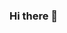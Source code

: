 ### Hi there 👋

<!--
**kate3890/kate3890** is a ✨ _special_ ✨ repository because its `README.md` (this file) appears on your GitHub profile.

Here are some ideas to get you started:

- 🎓 MSc in Computer science & Business Technology
- 💻 Currently learning how to program in: Python, JavaScript, SQL, HTML & CSS
- 🌱 Currently learning: ReactJS and AngularJS to enhance my front-end development skills.
- 🏆 Projects: Throughout my degree I've worked on several projects, including building a responsive e-commerce website and analysing large data sets and building predictive models
- 📈 Data Analytics Skills: MongoDB, JupyterNotebook, Libraries (NumPy, pandas, scrapy, Matplotlib)

### Let's Connect 🕊️

[![Reach me by Email](https://img.shields.io/badge/Email-D14836?style=for-the-badge&logo=gmail&logoColor=white)](mailto:knorlova@gmail.com) 
[![Find me on LinkedIn](https://img.shields.io/badge/LinkedIn-0077B5?style=for-the-badge&logo=linkedin&logoColor=white)](https://www.linkedin.com/in/katherine-orlova/)

Thanks for visiting my profile! 
Feel free to get in touch if you have any questions.
-->
